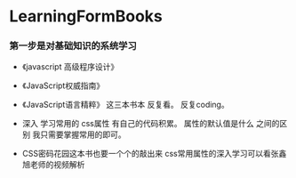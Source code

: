 # LearningFormBooks

###  第一步是对基础知识的系统学习

* 《javascript 高级程序设计》
* 《JavaScript权威指南》
* 《JavaScript语言精粹》
这三本书本 反复看。 反复coding。

* 深入 学习常用的 css属性 有自己的代码积累。 属性的默认值是什么 之间的区别 我只需要掌握常用的即可。

* CSS密码花园这本书也要一个个的敲出来 css常用属性的深入学习可以看张鑫旭老师的视频解析
